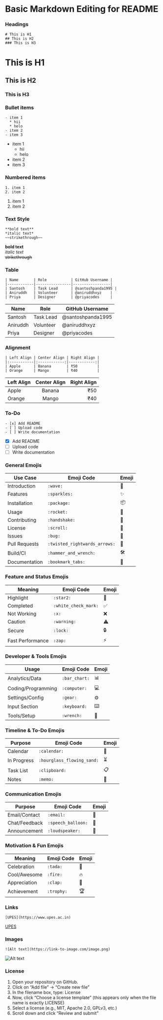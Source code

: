 # Basic Markdown Editing for README

### Headings
```
# This is H1
## This is H2
### This is H3
```
# This is H1
## This is H2
### This is H3

### Bullet items
```
- item 1
  * hii
  * helo
- item 2
- item 3
```
- item 1
  * hii
  * helo
- item 2
- item 3
### Numbered items
```
1. item 1
2. item 2
```
1. item 1
2. item 2

### Text Style
```
**bold text**  
*italic text*  
~~strikethrough~~  
```
**bold text**  
*italic text*  
~~strikethrough~~  

### Table
```
| Name       | Role           | GitHub Username |
|------------|----------------|-----------------|
| Santosh    | Task Lead      | @santoshpanda1995 |
| Aniruddh   | Volunteer      | @aniruddhxyz    |
| Priya      | Designer       | @priyacodes     |
```
| Name       | Role           | GitHub Username |
|------------|----------------|-----------------|
| Santosh    | Task Lead      | @santoshpanda1995 |
| Aniruddh   | Volunteer      | @aniruddhxyz    |
| Priya      | Designer       | @priyacodes     |

### Alignment
```
| Left Align | Center Align | Right Align |
|:-----------|:------------:|------------:|
| Apple      | Banana       | ₹50         |
| Orange     | Mango        | ₹40         |
```
| Left Align | Center Align | Right Align |
|:-----------|:------------:|------------:|
| Apple      | Banana       | ₹50         |
| Orange     | Mango        | ₹40         |



### To-Do
```
- [x] Add README
- [ ] Upload code
- [ ] Write documentation
```
- [x] Add README
- [ ] Upload code
- [ ] Write documentation

### General Emojis

| Use Case       | Emoji Code                    | Emoji |
|----------------|-------------------------------|--------|
| Introduction   | `:wave:`                      | 👋     |
| Features       | `:sparkles:`                  | ✨     |
| Installation   | `:package:`                   | 📦     |
| Usage          | `:rocket:`                    | 🚀     |
| Contributing   | `:handshake:`                 | 🤝     |
| License        | `:scroll:`                    | 📜     |
| Issues         | `:bug:`                       | 🐛     |
| Pull Requests  | `:twisted_rightwards_arrows:` | 🔀     |
| Build/CI       | `:hammer_and_wrench:`         | 🛠️     |
| Documentation  | `:bookmark_tabs:`             | 📑     |

### Feature and Status Emojis

| Meaning         | Emoji Code               | Emoji |
|-----------------|--------------------------|--------|
| Highlight       | `:star2:`                | 🌟     |
| Completed       | `:white_check_mark:`     | ✅     |
| Not Working     | `:x:`                    | ❌     |
| Caution         | `:warning:`              | ⚠️     |
| Secure          | `:lock:`                 | 🔒     |
| Fast Performance| `:zap:`                  | ⚡     |


### Developer & Tools Emojis

| Usage            | Emoji Code        | Emoji |
|------------------|-------------------|--------|
| Analytics/Data   | `:bar_chart:`     | 📊     |
| Coding/Programming | `:computer:`     | 💻     |
| Settings/Config  | `:gear:`          | ⚙️     |
| Input Section    | `:keyboard:`      | ⌨️     |
| Tools/Setup      | `:wrench:`        | 🔧     |

### Timeline & To-Do Emojis

| Purpose        | Emoji Code                 | Emoji |
|----------------|----------------------------|--------|
| Calendar       | `:calendar:`               | 📆     |
| In Progress    | `:hourglass_flowing_sand:` | ⏳     |
| Task List      | `:clipboard:`              | 📋     |
| Notes          | `:memo:`                   | 📝     |

### Communication Emojis

| Purpose        | Emoji Code           | Emoji |
|----------------|----------------------|--------|
| Email/Contact  | `:email:`            | 📧     |
| Chat/Feedback  | `:speech_balloon:`   | 💬     |
| Announcement   | `:loudspeaker:`      | 📢     |

### Motivation & Fun Emojis

| Meaning         | Emoji Code      | Emoji |
|-----------------|-----------------|--------|
| Celebration     | `:tada:`        | 🎉     |
| Cool/Awesome    | `:fire:`        | 🔥     |
| Appreciation    | `:clap:`        | 👏     |
| Achievement     | `:trophy:`      | 🏆     |

### Links
```
[UPES](https://www.upes.ac.in)
```
[UPES](https://www.upes.ac.in)

### Images
```
![Alt text](https://link-to-image.com/image.png)
```
![Alt text](https://link-to-image.com/image.png)


### License

1. Open your repository on GitHub.
2. Click on “Add file” → “Create new file”
3. In the filename box, type: License
4. Now, click “Choose a license template” (this appears only when the file name is exactly LICENSE)
5. Select a license (e.g., MIT, Apache 2.0, GPLv3, etc.)
6. Scroll down and click “Review and submit”



